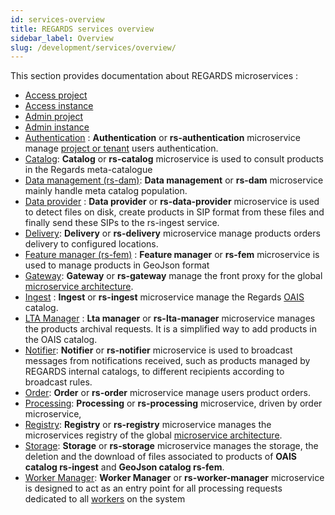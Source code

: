 ```yaml
---
id: services-overview
title: REGARDS services overview
sidebar_label: Overview
slug: /development/services/overview/
---
```


This section provides documentation about REGARDS microservices :

- [Access project](../backend/regards/access/access.md)
- [Access instance](../backend/regards/access/access.md)
- [Admin project](../backend/regards/admin/admin.md)
- [Admin instance](../backend/regards/admin-instance/overview.md)
- [Authentication](authentication/authentication-overview.md) : **Authentication** or **rs-authentication** microservice
  manage [project or tenant](../concepts/03-multitenant.md) users authentication.
- [Catalog](catalog/overview.md): **Catalog** or **rs-catalog** microservice is used to consult products in the Regards
  meta-catalogue
- [Data management (rs-dam)](./dam/overview.md): **Data management** or **rs-dam** microservice mainly handle meta
  catalog population.
- [Data provider](dataprovider/dataprovider-overview.md) : **Data provider** or **rs-data-provider** microservice is
  used to detect files on disk, create products in SIP format from these files and finally send these SIPs to the
  rs-ingest service.
- [Delivery](delivery/delivery-overview.md): **Delivery** or **rs-delivery** microservice manage products orders
  delivery to configured locations.
- [Feature manager (rs-fem)](fem/overview.md) : **Feature manager** or **rs-fem** microservice is used to manage
  products in GeoJson format
- [Gateway](gateway/gateway.md): **Gateway** or **rs-gateway** manage the front proxy for the
  global [microservice architecture](../concepts/02-microservices.md).
- [Ingest](ingest/overview.md) : **Ingest** or **rs-ingest** microservice manage the
  Regards [OAIS](../appendices/01-oais.md) catalog.
- [LTA Manager](lta-manager/lta-manager.md) : **Lta manager** or **rs-lta-manager** microservice manages the
  products archival requests. It is a simplified way to add products in the OAIS catalog.
- [Notifier](notifier/overview.md): **Notifier** or **rs-notifier** microservice is used to broadcast messages from
  notifications received, such as products managed by REGARDS internal catalogs, to different recipients according to
  broadcast rules.
- [Order](order/overview.md): **Order** or **rs-order** microservice manage users product orders.
- [Processing](processing/overview.md): **Processing** or **rs-processing** microservice, driven by order microservice,
- [Registry](registry/overview.md): **Registry** or **rs-registry** microservice manages the microservices registry of
  the global [microservice architecture](../concepts/02-microservices.md).
- [Storage](storage/overview.md): **Storage** or **rs-storage** microservice manages the storage, the deletion and the
  download of files associated to products of **OAIS catalog rs-ingest** and **GeoJson catalog rs-fem**.
- [Worker Manager](worker-manager/overview.md): **Worker Manager** or **rs-worker-manager** microservice is
  designed to act as an entry point for all processing requests dedicated to
  all [workers](../../development/concepts/08-workers.md) on the system